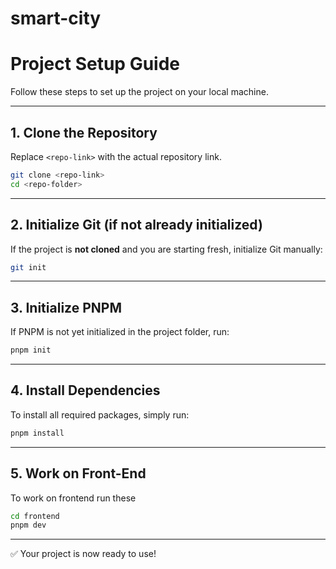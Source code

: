 # smart-city

# Project Setup Guide

Follow these steps to set up the project on your local machine.

---

## 1. Clone the Repository

Replace `<repo-link>` with the actual repository link.

```bash
git clone <repo-link>
cd <repo-folder>
```

---

## 2. Initialize Git (if not already initialized)

If the project is **not cloned** and you are starting fresh, initialize Git manually:

```bash
git init
```

---

## 3. Initialize PNPM

If PNPM is not yet initialized in the project folder, run:

```bash
pnpm init
```

---

## 4. Install Dependencies

To install all required packages, simply run:

```bash
pnpm install
```

---

## 5. Work on Front-End

To work on frontend run these

```bash
cd frontend
pnpm dev
```

---

✅ Your project is now ready to use!

